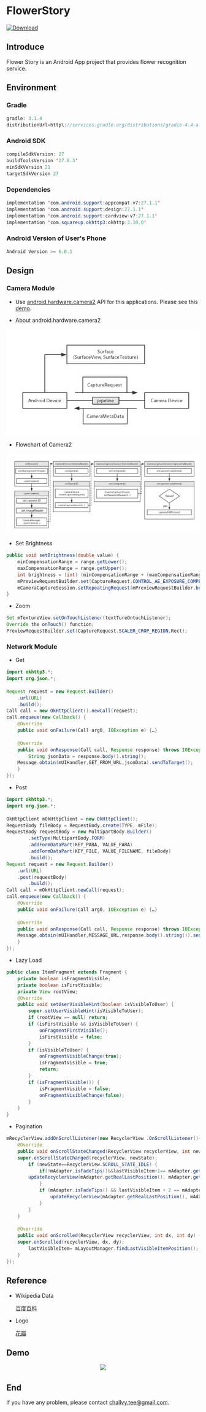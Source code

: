 # FlowerStory

[![Download](https://img.shields.io/badge/Download-v1.0.0-ff8080.svg)](https://github.com/challvy/FlowerStory/raw/master/README_RES/app.apk)

## Introduce

Flower Story is an Android App project that provides flower recognition service.

## Environment

### Gradle

```java
gradle: 3.1.4
distributionUrl=http\://services.gradle.org/distributions/gradle-4.4-all.zip
```

### Android SDK

```java
compileSdkVersion: 27
buildToolsVersion '27.0.3'
minSdkVersion 21
targetSdkVersion 27
```

### Dependencies

```java
implementation 'com.android.support:appcompat-v7:27.1.1'
implementation 'com.android.support:design:27.1.1'
implementation 'com.android.support:cardview-v7:27.1.1'
implementation 'com.squareup.okhttp3:okhttp:3.10.0'
```

### Android Version of User's Phone

```java
Android Version >= 6.0.1
```

## Design

### Camera Module

* Use [android.hardware.camera2](https://developer.android.com/reference/android/hardware/camera2/package-summary.html) API for this applications. Please see this [demo](https://github.com/googlesamples/android-Camera2Basic).

* About android.hardware.camera2

![android.hardware.camera2](https://github.com/challvy/FlowerStory/raw/master/README_RES/android.hardware.camera2.png)

* Flowchart of Camera2

![CameraFlowchart](https://github.com/challvy/FlowerStory/raw/master/README_RES/CameraFlowchart.png)

* Set Brightness

```java
public void setBrightness(double value) {
    minCompensationRange = range.getLower();
    maxCompensationRange = range.getUpper();
    int brightness = (int) (minCompensationRange + (maxCompensationRange - minCompensationRange)*(value/100.0f));
    mPreviewRequestBuilder.set(CaptureRequest.CONTROL_AE_EXPOSURE_COMPENSATION, brightness);
    mCameraCaptureSession.setRepeatingRequest(mPreviewRequestBuilder.build(), mCaptureCallback, mBackgroundHandler);
}
```

* Zoom

```java
Set mTextureView.setOnTouchListener(textTureOntuchListener);
Override the onTouch() function;
PreviewRequestBuilder.set(CaptureRequest.SCALER_CROP_REGION,Rect);
```

### Network Module

* Get

```java
import okhttp3.*;
import org.json.*;

Request request = new Request.Builder()
	.url(URL)
	.build();
Call call = new OkHttpClient().newCall(request);
call.enqueue(new Callback() {
    @Override
    public void onFailure(Call arg0, IOException e) {…}
    
    @Override
    public void onResponse(Call call, Response response) throws IOException {
        String jsonData = response.body().string();
	Message.obtain(mUIHandler,GET_FROM_URL,jsonData).sendToTarget();
    }
});
```

* Post

```java
import okhttp3.*;
import org.json.*;

OkHttpClient mOkHttpClient = new OkHttpClient();
RequestBody fileBody = RequestBody.create(TYPE, mFile);
RequestBody requestBody = new MultipartBody.Builder()
        .setType(MultipartBody.FORM)
        .addFormDataPart(KEY_PARA, VALUE_PARA)
        .addFormDataPart(KEY_FILE, VALUE_FILENAME, fileBody)
        .build();
Request request = new Request.Builder()
	.url(URL)
	.post(requestBody)
    	.build();
Call call = mOkHttpClient.newCall(request);
call.enqueue(new Callback() {
    @Override
    public void onFailure(Call arg0, IOException e) {…}
    
    @Override
    public void onResponse(Call call, Response response) throws IOException {
	Message.obtain(mUIHandler,MESSAGE_URL,response.body().string()).sendToTarget();
    }
});
```

* Lazy Load

```java
public class ItemFragment extends Fragment {
    private boolean isFragmentVisible;
    private boolean isFirstVisible;
    private View rootView;
    @Override
    public void setUserVisibleHint(boolean isVisibleToUser) {
        super.setUserVisibleHint(isVisibleToUser);
        if (rootView == null) return;
        if (isFirstVisible && isVisibleToUser) {
            onFragmentFirstVisible();
            isFirstVisible = false;
        }
        if (isVisibleToUser) {
            onFragmentVisibleChange(true);
            isFragmentVisible = true;
            return;
        }
        if (isFragmentVisible()) {
            isFragmentVisible = false;
            onFragmentVisibleChange(false);
        }
    }
}
```

* Pagination

```java
mRecyclerView.addOnScrollListener(new RecyclerView .OnScrollListener(){
    @Override
    public void onScrollStateChanged(RecyclerView recyclerView, int newState) {
	super.onScrollStateChanged(recyclerView, newState);
        if (newState==RecyclerView.SCROLL_STATE_IDLE) {
            if(!mAdapter.isFadeTips()&&lastVisibleItem+1== mAdapter.getItemCount()) {
		updateRecyclerView(mAdapter.getRealLastPosition(), mAdapter.getRealLastPosition() + PAGE_COUNT);
            }
            if (mAdapter.isFadeTips() && lastVisibleItem + 2 == mAdapter.getItemCount()) {
                updateRecyclerView(mAdapter.getRealLastPosition(), mAdapter.getRealLastPosition()+PAGE_COUNT);
            }
        }
    }
    
    @Override
    public void onScrolled(RecyclerView recyclerView, int dx, int dy) {
	super.onScrolled(recyclerView, dx, dy);
        lastVisibleItem= mLayoutManager.findLastVisibleItemPosition();
    }
});
```

## Reference

- Wikipedia Data

  [百度百科](https://baike.baidu.com/)

- Logo

  [花瓣](http://huaban.com/)

## Demo

<div align=center>
<img src="https://github.com/challvy/FlowerStory/raw/master/README_RES/app.gif" width="40%"/> 
</div>

## End

If you have any problem, please contact challvy.tee@gmail.com.
